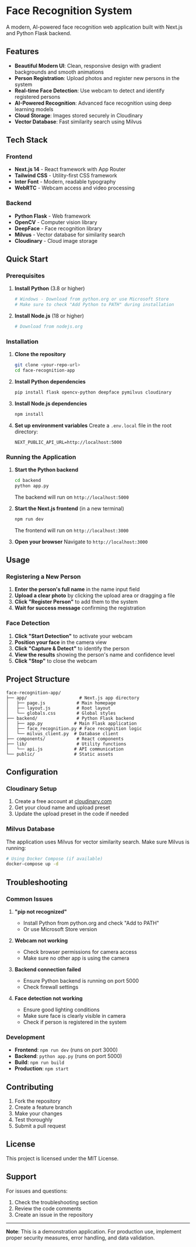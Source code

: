 # Face Recognition System

A modern, AI-powered face recognition web application built with Next.js and Python Flask backend.

## Features

- **Beautiful Modern UI**: Clean, responsive design with gradient backgrounds and smooth animations
- **Person Registration**: Upload photos and register new persons in the system
- **Real-time Face Detection**: Use webcam to detect and identify registered persons
- **AI-Powered Recognition**: Advanced face recognition using deep learning models
- **Cloud Storage**: Images stored securely in Cloudinary
- **Vector Database**: Fast similarity search using Milvus

## Tech Stack

### Frontend
- **Next.js 14** - React framework with App Router
- **Tailwind CSS** - Utility-first CSS framework
- **Inter Font** - Modern, readable typography
- **WebRTC** - Webcam access and video processing

### Backend
- **Python Flask** - Web framework
- **OpenCV** - Computer vision library
- **DeepFace** - Face recognition library
- **Milvus** - Vector database for similarity search
- **Cloudinary** - Cloud image storage

## Quick Start

### Prerequisites

1. **Install Python** (3.8 or higher)
   ```bash
   # Windows - Download from python.org or use Microsoft Store
   # Make sure to check "Add Python to PATH" during installation
   ```

2. **Install Node.js** (18 or higher)
   ```bash
   # Download from nodejs.org
   ```

### Installation

1. **Clone the repository**
   ```bash
   git clone <your-repo-url>
   cd face-recognition-app
   ```

2. **Install Python dependencies**
   ```bash
   pip install flask opencv-python deepface pymilvus cloudinary
   ```

3. **Install Node.js dependencies**
   ```bash
   npm install
   ```

4. **Set up environment variables**
   Create a `.env.local` file in the root directory:
   ```env
   NEXT_PUBLIC_API_URL=http://localhost:5000
   ```

### Running the Application

1. **Start the Python backend**
   ```bash
   cd backend
   python app.py
   ```
   The backend will run on `http://localhost:5000`

2. **Start the Next.js frontend** (in a new terminal)
   ```bash
   npm run dev
   ```
   The frontend will run on `http://localhost:3000`

3. **Open your browser**
   Navigate to `http://localhost:3000`

## Usage

### Registering a New Person

1. **Enter the person's full name** in the name input field
2. **Upload a clear photo** by clicking the upload area or dragging a file
3. **Click "Register Person"** to add them to the system
4. **Wait for success message** confirming the registration

### Face Detection

1. **Click "Start Detection"** to activate your webcam
2. **Position your face** in the camera view
3. **Click "Capture & Detect"** to identify the person
4. **View the results** showing the person's name and confidence level
5. **Click "Stop"** to close the webcam

## Project Structure

```
face-recognition-app/
├── app/                    # Next.js app directory
│   ├── page.js            # Main homepage
│   ├── layout.js          # Root layout
│   └── globals.css        # Global styles
├── backend/               # Python Flask backend
│   ├── app.py            # Main Flask application
│   ├── face_recognition.py # Face recognition logic
│   └── milvus_client.py  # Database client
├── components/            # React components
├── lib/                   # Utility functions
│   └── api.js            # API communication
└── public/               # Static assets
```

## Configuration

### Cloudinary Setup
1. Create a free account at [cloudinary.com](https://cloudinary.com)
2. Get your cloud name and upload preset
3. Update the upload preset in the code if needed

### Milvus Database
The application uses Milvus for vector similarity search. Make sure Milvus is running:
```bash
# Using Docker Compose (if available)
docker-compose up -d
```

## Troubleshooting

### Common Issues

1. **"pip not recognized"**
   - Install Python from python.org and check "Add to PATH"
   - Or use Microsoft Store version

2. **Webcam not working**
   - Check browser permissions for camera access
   - Make sure no other app is using the camera

3. **Backend connection failed**
   - Ensure Python backend is running on port 5000
   - Check firewall settings

4. **Face detection not working**
   - Ensure good lighting conditions
   - Make sure face is clearly visible in camera
   - Check if person is registered in the system

### Development

- **Frontend**: `npm run dev` (runs on port 3000)
- **Backend**: `python app.py` (runs on port 5000)
- **Build**: `npm run build`
- **Production**: `npm start`

## Contributing

1. Fork the repository
2. Create a feature branch
3. Make your changes
4. Test thoroughly
5. Submit a pull request

## License

This project is licensed under the MIT License.

## Support

For issues and questions:
1. Check the troubleshooting section
2. Review the code comments
3. Create an issue in the repository

---

**Note**: This is a demonstration application. For production use, implement proper security measures, error handling, and data validation.
